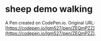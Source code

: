 # sheep demo walking

A Pen created on CodePen.io. Original URL: [https://codepen.io/lgm527/pen/ZEQmPZZ](https://codepen.io/lgm527/pen/ZEQmPZZ).


